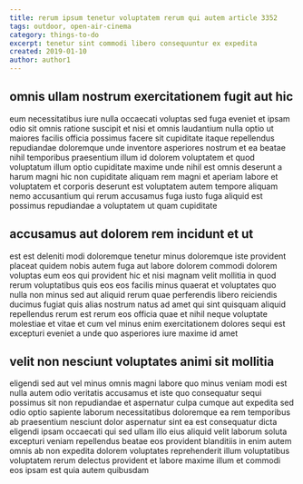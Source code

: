 ```yaml
---
title: rerum ipsum tenetur voluptatem rerum qui autem article 3352
tags: outdoor, open-air-cinema
category: things-to-do
excerpt: tenetur sint commodi libero consequuntur ex expedita
created: 2019-01-10
author: author1
---
```


## omnis ullam nostrum exercitationem fugit aut hic

eum necessitatibus iure nulla occaecati voluptas sed fuga eveniet et ipsam odio sit omnis ratione suscipit et nisi et omnis laudantium nulla optio ut maiores facilis officia possimus facere sit cupiditate itaque repellendus repudiandae doloremque unde inventore asperiores nostrum et ea beatae nihil temporibus praesentium illum id dolorem voluptatem et quod voluptatum illum optio cupiditate maxime unde nihil est omnis deserunt a harum magni hic non cupiditate aliquam rem magni et aperiam labore et voluptatem et corporis deserunt est voluptatem autem tempore aliquam nemo accusantium qui rerum accusamus fuga iusto fuga aliquid est possimus repudiandae a voluptatem ut quam cupiditate

## accusamus aut dolorem rem incidunt et ut

est est deleniti modi doloremque tenetur minus doloremque iste provident placeat quidem nobis autem fuga aut labore dolorem commodi dolorem voluptas eum eos qui provident hic et nisi magnam velit mollitia in quod rerum voluptatibus quis eos eos facilis minus quaerat et voluptates quo nulla non minus sed aut aliquid rerum quae perferendis libero reiciendis ducimus fugiat quis alias nostrum natus ad amet qui sint quisquam aliquid repellendus rerum est rerum eos officia quae et nihil neque voluptate molestiae et vitae et cum vel minus enim exercitationem dolores sequi est excepturi eveniet a unde quo asperiores iure maxime id amet

## velit non nesciunt voluptates animi sit mollitia

eligendi sed aut vel minus omnis magni labore quo minus veniam modi est nulla autem odio veritatis accusamus et iste quo consequatur sequi possimus sit non repudiandae et aspernatur culpa cumque aut expedita sed odio optio sapiente laborum necessitatibus doloremque ea rem temporibus ab praesentium nesciunt dolor aspernatur sint ea est consequatur dicta eligendi ipsam occaecati qui sed ullam illo eius aliquid velit laborum soluta excepturi veniam repellendus beatae eos provident blanditiis in enim autem omnis ab non expedita dolorem voluptates reprehenderit illum voluptatibus voluptatem rerum delectus provident et labore maxime illum et commodi eos ipsam est quia autem quibusdam
